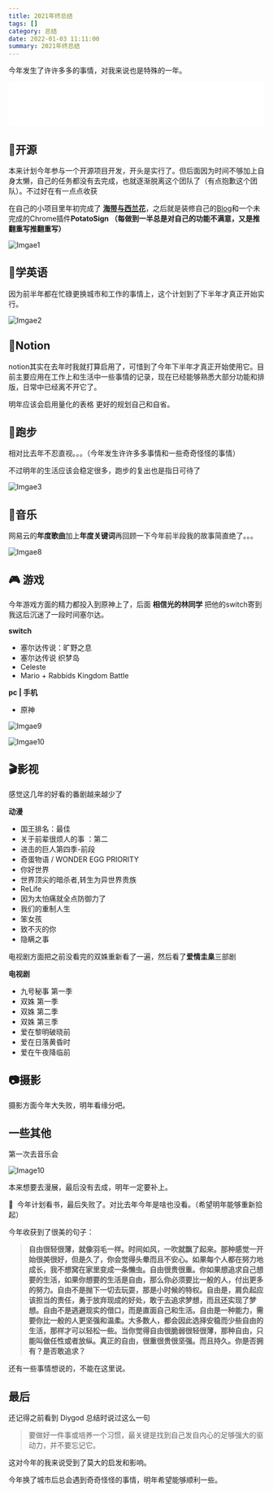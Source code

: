 ```yaml
---
title: 2021年终总结
tags: []
category: 总结
date: 2022-01-03 11:11:00
summary: 2021年终总结
---
```



今年发生了许许多多的事情，对我来说也是特殊的一年。
<!--more-->
<iframe frameborder="no" border="0" marginwidth="0" marginheight="0" width=100% height=86 src="//music.163.com/outchain/player?type=2&id=1366216050&auto=1&height=66"></iframe>

## 🍭开源

本来计划今年参与一个开源项目开发，开头是实行了。但后面因为时间不够加上自身太懒，自己的任务都没有去完成，也就逐渐脱离这个团队了（有点抱歉这个团队）。不过好在有一点点收获

在自己的小项目里年初完成了 [**海带与西兰花**](https://github.com/cleves0315/kelp-and-broccoli)，之后就是装修自己的[Blog](https://github.com/cleves0315/cleves0315.github.io)和一个未完成的Chrome插件**PotatoSign （每做到一半总是对自己的功能不满意，又是推翻重写推翻重写）**

![Imgae1](https://i.imgur.com/bnhJM9V.png)

## 🍩学英语

因为前半年都在忙碌更换城市和工作的事情上，这个计划到了下半年才真正开始实行。

![Imgae2](https://i.imgur.com/Rs46FW6.png)

## 📏Notion

notion其实在去年时我就打算启用了，可惜到了今年下半年才真正开始使用它。目前主要应用在工作上和生活中一些事情的记录，现在已经能够熟悉大部分功能和排版，日常中已经离不开它了。

明年应该会启用量化的表格 更好的规划自己和自省。

## 🏃跑步

相对比去年不忍直视。。。（今年发生许许多多事情和一些奇奇怪怪的事情）

不过明年的生活应该会稳定很多，跑步的复出也是指日可待了

![Imgae3](https://i.imgur.com/D4R9Z2K.png)

## 🎸音乐

网易云的**年度歌曲**加上**年度关键词**再回顾一下今年前半段我的故事简直绝了。。。

![Imgae8](https://i.imgur.com/YzGys98.png)

## 🎮 游戏

今年游戏方面的精力都投入到原神上了，后面 **相信光的林同学** 把他的switch寄到我这后沉迷了一段时间塞尔达。

**switch**

- 塞尔达传说：旷野之息
- 塞尔达传说 织梦岛
- Celeste
- Mario + Rabbids Kingdom Battle

**pc | 手机**

- 原神

![Imgae9](https://i.imgur.com/y3f2fdr.png)

![Imgae10](https://i.imgur.com/dX0bty1.png)

## 🎬影视

感觉这几年的好看的番剧越来越少了

**动漫**

- 国王排名：最佳
- 关于前辈很烦人的事 ：第二
- 进击的巨人第四季-前段
- 奇蛋物语 / WONDER EGG PRIORITY
- 你好世界
- 世界顶尖的暗杀者,转生为异世界贵族
- ReLife
- 因为太怕痛就全点防御力了
- 我们的重制人生
- 笨女孩
- 致不灭的你
- 隐瞒之事

电视剧方面把之前没看完的双姝重新看了一遍，然后看了**爱情圭臬**三部剧

**电视剧**

- 九号秘事 第一季
- 双姝 第一季
- 双姝 第二季
- 双姝 第三季
- 爱在黎明破晓前
- 爱在日落黄昏时
- 爱在午夜降临前

## 📷摄影

摄影方面今年大失败，明年看缘分吧。

## 一些其他

第一次去音乐会

![Image10](https://i.imgur.com/KeuWBkN.png)

本来想要去漫展，最后没有去成，明年一定要补上。

📕  今年计划看书，最后失败了。对比去年今年是啥也没看。（希望明年能够重新拾起）

今年收获到了很美的句子：

> **自由很轻很薄，就像羽毛一样。时间如风，一吹就飘了起来。那种感觉一开始很美很好，但是久了，你会觉得头晕而且不安心。如果每个人都在努力地成长，我不想窝在家里变成一条懒虫。自由很贵很重。你如果想追求自己想要的生活，如果你想要的生活是自由，那么你必须要比一般的人，付出更多的努力。自由不是抛下一切去玩耍，那是小时候的特权。自由是，肩负起应该担当的责任，勇于放弃现成的好处，敢于去追求梦想，而且还实现了梦想。自由不是逃避现实的借口，而是直面自己和生活。自由是一种能力，需要你比一般的人更坚强和温柔。大多数人，都会因此选择安稳而少些自由的生活，那样才可以轻松一些。当你觉得自由很脆弱很轻很薄，那种自由，只能叫做任性或者放纵。真正的自由，很重很贵很坚强。而且持久。你是否拥有？是否敢追求？**
>


还有一些事情想说的，不能在这里说。

## 最后

还记得之前看到 Diygod 总结时说过这么一句

> 要做好一件事或培养一个习惯，最关键是找到自己发自内心的足够强大的驱动力，并不要忘记它。
> 

这对今年的我来说受到了莫大的启发和影响。

今年换了城市后总会遇到奇奇怪怪的事情，明年希望能够顺利一些。